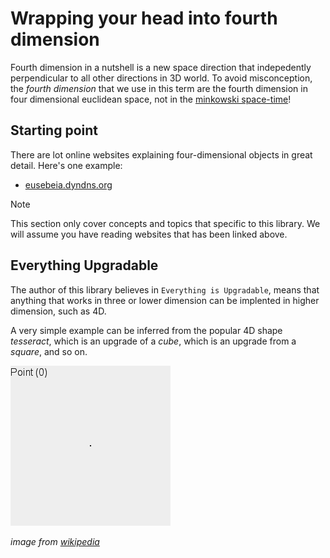 # Wrapping your head into fourth dimension

Fourth dimension in a nutshell is a new space direction that indepedently perpendicular to all other directions in 3D world. To avoid misconception, the *fourth dimension* that we use in this term are the fourth dimension in four dimensional euclidean space, not in the [minkowski space-time]()!

## Starting point

There are lot online websites explaining four-dimensional objects in great detail. Here's one example:

+ [eusebeia.dyndns.org](http://eusebeia.dyndns.org/4d/)

> [!NOTE]
> This section only cover concepts and topics that specific to this library. We will assume you have reading websites that has been linked above.

## Everything Upgradable

The author of this library believes in `Everything is Upgradable`, means that anything that works in three or lower dimension can be implented in higher dimension, such as 4D.

A very simple example can be inferred from the popular 4D shape *tesseract*, which is an upgrade of a *cube*, which is an upgrade from a *square*, and so on.

![image](../../images/tesseract-loops.gif)

*image from [wikipedia](https://en.wikipedia.org/wiki/File:From_Point_to_Tesseract_(Looped_Version).gif)*

